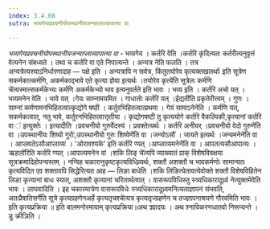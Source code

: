```yaml
---
index: 3.4.68
sutra: भव्यगेयप्रवचनीयोपस्थानीयजन्याप्लाव्यापात्या वा

---
```

_भव्यगेयप्रवचनीयोपस्थानीयजन्याप्लाव्यापात्या वा_ - भव्यगेय । कर्तरि वेति ।कर्तरि कृ॑दित्यतः कर्तरीत्यनुवृत्तं वेत्यनेन संबध्यते । तथा च कर्तरि वा एते निपात्यन्ते । अन्यत्र नेति फलति । तत्र अन्यत्रेत्यस्याऽनिर्धारणादाह —  पक्षे इति । अन्यत्रापि न सर्वत्र, किंतुतयोरेव कृत्यक्तखलर्थाः॑ इति सूत्रेण सकर्मकात्कर्मणि, अकर्मकाद्भावे एते कृत्या ज्ञेया इत्यर्थः ।तयोरेव कृत्ये॑ति सूत्रेलः कर्मणि चे॑त्यस्मात्सकर्मकेभ्यः कर्मणि अकर्मकेभ्यो भाव इत्यनुवर्तते इति भावः । भव्य इति । कर्तरि अचो यत् । भव्यमनेन वेति । भावे यत् ।गेयः साम्नामयमित । गाधातोः कर्तरि यत् ।ईद्यती॑ति प्रकृतेरीत्त्वम् । गुणः । साम्नां कर्मणामनभिहितत्वात्कृद्योगे षष्ठी । कर्तुरभिहितत्वात्प्रथमा । गेयं सामाऽनेनेति । कर्मणि यत्, सकर्मकत्वात्, नतु भावे, कर्तुरनभिहितत्वात्तृतीया । कृद्योगषष्टी तु कृत्ययोगे कर्तरि वैकल्पिकी,कृत्यानां कर्तरि वा ॑ इत्युक्तेः । इत्यादीति ।प्रवचनीयो गुरुर्वेदस्य॑ । प्रवक्तेत्यर्थः । कर्तरि अनीयर् ।प्रवचनीयो वेदो गुरुणे॑ति वा ।उपस्थानीयः शिष्यो गुरोः॑,उपस्थानीयो गुरुः शिष्येणे॑ति वा ।जन्योऽसौ॑ । जायते इत्यर्थः ।जन्यमनेने॑ति वा । आप्लवतेऽसौआप्लाव्यः॑ । 'ओरावश्यके' इति कर्तरि ण्यत् ।आप्लाव्यमनेने॑ति वा । आपतत्यसौआपात्यः ।ऋहलो॑रिति कर्तरि ण्यत् ।आपात्यमनेन वा॑ ।शकि लिङ् चे॑त्यपि व्याख्यातं प्राक् विशेषविवक्षया सूत्रक्रमादिहोपन्यस्तम् । नन्विह चकारानुकृष्टकृत्यविधिव्र्यर्थः, शक्तौ अशक्तौ च भावकर्मणोः सामान्यतः कृत्यविदित एव शक्तावपि सिद्धेरित्यत आह —  लिङा बाधेति ।शकि लि॑ङित्येतावत्येवोक्ते शक्तौ विशेषविहितेन लिङा कृत्यानां बाधः स्यात्, अशक्तौ कृत्यानां चरितार्थत्वात् । वासरूपविधिस्तु स्त्र्यधिकारादूध्र्वं नेत्युक्तमेवेति भावः । लाघवादिति । इह चकारमात्रेण वासरूपविधेः स्त्र्यधिकारादूध्र्वमनित्यताज्ञापनं संभवति, अतःप्रैषातिसर्गे॑ति सूत्रे कृत्यग्रहणेनअर्हे कृत्यतृचश्चे॑त्यत्र कृत्यतृज्ग्रहणेन च तज्ज्ञापनाश्रयणे गौरवमिति भावः । इति कृत्यप्रक्रिया ॥ इति बालमनोरमायाम् कृत्यप्रक्रिया॥अथ क्र्यादयः । अथ श्नाविकरणधातवो निरूप्यन्ते । डु क्रीञिति ।